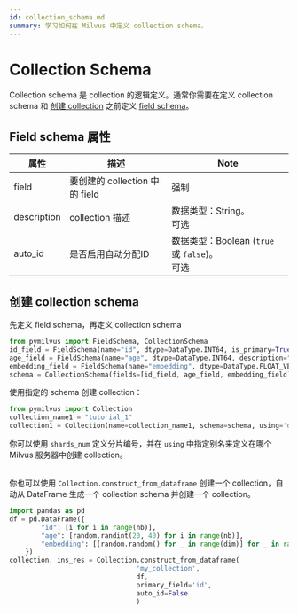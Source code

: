 ```yaml
---
id: collection_schema.md
summary: 学习如何在 Milvus 中定义 collection schema。
---
```


# Collection Schema

Collection schema 是 collection 的逻辑定义。通常你需要在定义 collection schema 和 [创建 collection](create.md) 之前定义 [field schema](field_schema.md)。


## Field schema 属性

<table class="properties">
	<thead>
	<tr>
		<th>属性</td>
		<th>描述</th>
		<th>Note</th>
	</tr>
	</thead>
	<tbody>
	<tr>
		<td>field</td>
		<td>要创建的 collection 中的 field</td>
		<td>强制</td>
	</tr>
    <tr>
		<td>description</td>
		<td>collection 描述</td>
		<td>数据类型：String。<br/>可选</td>
	</tr>
    <tr>
		<td>auto_id</td>
		<td>是否启用自动分配ID</td>
		<td>数据类型：Boolean (<code>true</code> 或 <code>false</code>)。<br/>可选</td>
	</tr>
	</tbody>
</table>

## 创建 collection schema

<div class="alert note">
  先定义 field schema，再定义 collection schema
</div>

```python
from pymilvus import FieldSchema, CollectionSchema
id_field = FieldSchema(name="id", dtype=DataType.INT64, is_primary=True, description="primary id")
age_field = FieldSchema(name="age", dtype=DataType.INT64, description="age")
embedding_field = FieldSchema(name="embedding", dtype=DataType.FLOAT_VECTOR, dim=128, description="vector")
schema = CollectionSchema(fields=[id_field, age_field, embedding_field], auto_id=False, description="desc of a collection")
```

使用指定的 schema 创建 collection：

```python
from pymilvus import Collection
collection_name1 = "tutorial_1"
collection1 = Collection(name=collection_name1, schema=schema, using='default', shards_num=2)
```
<div class="alert note">
  你可以使用 <code>shards_num</code> 定义分片编号，并在 <code>using</code> 中指定别名来定义在哪个 Milvus 服务器中创建 collection。
</div>

<br/>

你也可以使用 `Collection.construct_from_dataframe` 创建一个 collection，自动从 DataFrame 生成一个 collection schema 并创建一个 collection。

```python
import pandas as pd
df = pd.DataFrame({
        "id": [i for i in range(nb)],
        "age": [random.randint(20, 40) for i in range(nb)],
        "embedding": [[random.random() for _ in range(dim)] for _ in range(nb)]
    })
collection, ins_res = Collection.construct_from_dataframe(
                                'my_collection',
                                df,
                                primary_field='id',
                                auto_id=False
                                )
```

